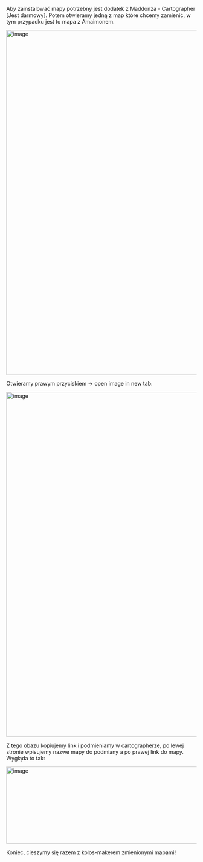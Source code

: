 Aby zainstalować mapy potrzebny jest dodatek z Maddonza - Cartographer [Jest darmowy]. 
Potem otwieramy jedną z map które chcemy zamienić, w tym przypadku jest to mapa z Amaimonem. 

<img width="1567" height="913" alt="image" src="https://github.com/user-attachments/assets/e86a890b-c332-4264-bc9e-46dd73f947d5" />

Otwieramy prawym przyciskiem -> open image in new tab: 

<img width="1570" height="913" alt="image" src="https://github.com/user-attachments/assets/cf5a1862-6676-41a9-9393-d9c1cd8a5d3b" />

Z tego obazu kopiujemy link i podmieniamy w cartographerze, po lewej stronie wpisujemy nazwe mapy do podmiany a po prawej link do mapy. Wygląda to tak: 

<img width="567" height="204" alt="image" src="https://github.com/user-attachments/assets/370cc900-b746-422b-9e01-5f1ce4e39fb0" />

Koniec, cieszymy się razem z kolos-makerem zmienionymi mapami!



